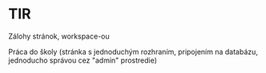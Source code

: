 # TIR
Zálohy stránok, workspace-ou

Práca do školy (stránka s jednoduchým rozhraním, pripojením na databázu, jednoducho správou cez "admin" prostredie)
